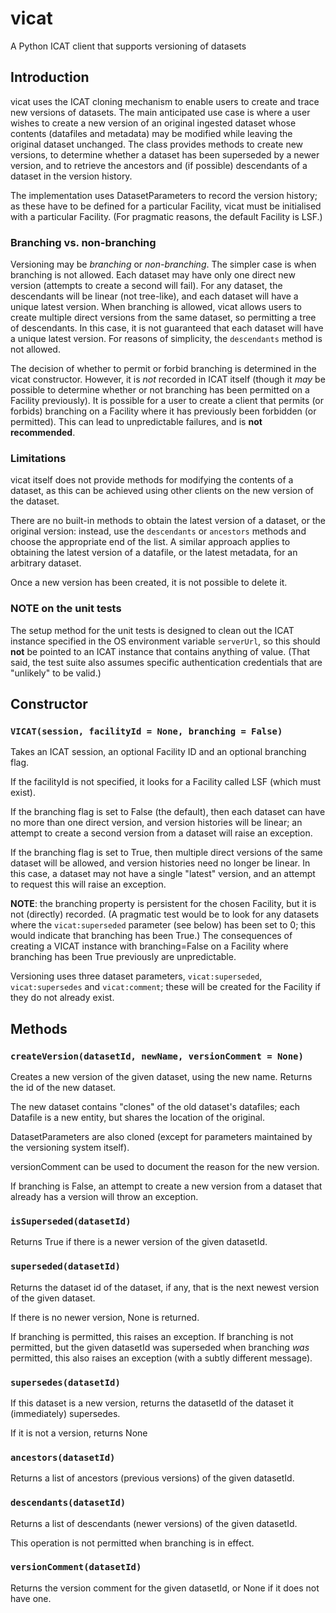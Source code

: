 # vicat
A Python ICAT client that supports versioning of datasets

## Introduction
vicat uses the ICAT cloning mechanism to enable users to create and trace new versions of datasets.
The main anticipated use case is where a user wishes to create a new version of an original ingested dataset
whose contents (datafiles and metadata) may be modified while leaving the original dataset unchanged.
The class provides methods to create new versions, to determine whether a dataset has been superseded by
a newer version, and to retrieve the ancestors and (if possible) descendants of a dataset in the version
history.

The implementation uses DatasetParameters to record the version history; as these have to be defined for
a particular Facility, vicat must be initialised with a particular Facility.
(For pragmatic reasons, the default Facility is LSF.)

### Branching vs. non-branching
Versioning may be *branching* or *non-branching*. 
The simpler case is when branching is not allowed. Each dataset may have only one direct new version
(attempts to create a second will fail). For any dataset, the descendants will be linear (not tree-like),
and each dataset will have a unique latest version.
When branching is allowed, vicat allows users
to create multiple direct versions from the same dataset, so permitting a tree of descendants. In this case,
it is not guaranteed that each dataset will have a unique latest version. For reasons of simplicity, the
`descendants` method is not allowed.

The decision of whether to permit or forbid branching is determined in the vicat constructor. However, it is
*not* recorded in ICAT itself (though it *may* be possible to determine whether or not branching has been
permitted on a Facility previously). It is possible for a user to create a client that permits (or forbids)
branching on a Facility where it has previously been forbidden (or permitted). This can lead to unpredictable
failures, and is **not recommended**. 

### Limitations
vicat itself does not provide methods for modifying the contents of a dataset, as this can be achieved 
using other clients on the new version of the dataset.

There are no built-in methods to obtain the latest version of a dataset, or the original version: instead, use the `descendants`
or `ancestors` methods and choose the appropriate end of the list. A similar approach applies to obtaining the latest
version of a datafile, or the latest metadata, for an arbitrary dataset.

Once a new version has been created, it is not possible to delete it.

### NOTE on the unit tests
The setup method for the unit tests is designed to clean out the ICAT instance specified in the OS environment variable
`serverUrl`, so this should **not** be pointed to an ICAT instance that contains anything of value. (That said, the test
suite also assumes specific authentication credentials that are "unlikely" to be valid.)

## Constructor

### `VICAT(session, facilityId = None, branching = False)`

Takes an ICAT session, an optional Facility ID and an optional branching flag.

If the facilityId is not specified, it looks for a Facility called LSF
(which must exist).

If the branching flag is set to False (the default), then each dataset can have
no more than one direct version, and version histories will be linear;
an attempt to create a second version from a dataset will raise an exception.

If the branching flag is set to True, then multiple direct versions of the same
dataset will be allowed, and version histories need no longer be linear. In this
case, a dataset may not have a single "latest" version, and an attempt to request
this will raise an exception.

**NOTE**: the branching property is persistent for the chosen Facility,
but it is not (directly) recorded. (A pragmatic test would be to look
for any datasets where the `vicat:superseded` parameter (see below)
has been set to 0; this would indicate that branching has been True.)
The consequences of creating a VICAT instance with branching=False on
a Facility where branching has been True previously are unpredictable.

Versioning uses three dataset parameters, `vicat:superseded`,
`vicat:supersedes` and `vicat:comment`; these will be created for the
Facility if they do not already exist.

## Methods

### `createVersion(datasetId, newName, versionComment = None)`

Creates a new version of the given dataset, using the new name. Returns the id of the new dataset.

The new dataset contains "clones" of the old dataset's datafiles;
each Datafile is a new entity, but shares the location of the original.

DatasetParameters are also cloned (except for parameters maintained by
the versioning system itself).

versionComment can be used to document the reason for the new version.

If branching is False, an attempt to create a new version from a dataset
that already has a version will throw an exception.

### `isSuperseded(datasetId)`

Returns True if there is a newer version of the given datasetId.


### `superseded(datasetId)`

Returns the dataset id of the dataset, if any, that is the next newest
version of the given dataset.

If there is no newer version, None is returned.

If branching is permitted, this raises an exception.
If branching is not permitted, but the given datasetId was superseded when
branching *was* permitted, this also raises an exception (with a subtly different message).


### `supersedes(datasetId)`

If this dataset is a new version, returns the datasetId of the dataset
it (immediately) supersedes.

If it is not a version, returns None


### `ancestors(datasetId)`

Returns a list of ancestors (previous versions) of the given datasetId.


### `descendants(datasetId)`

Returns a list of descendants (newer versions) of the given datasetId.

This operation is not permitted when branching is in effect.


### `versionComment(datasetId)`

Returns the version comment for the given datasetId, or None if it does not have one.

